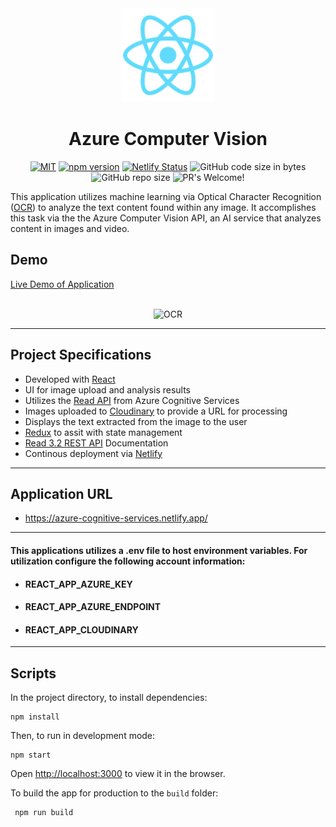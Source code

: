<div align="center" markdown="1">

<img src="public/logo192.png" alt="React" width="150"/>

# Azure Computer Vision

[![MIT](https://img.shields.io/badge/license-MIT-blue.svg)](https://img.shields.io/badge/license-MIT-blue.svg")
[![npm version](https://badge.fury.io/js/react.svg)](https://badge.fury.io/js/react) [![Netlify Status](https://api.netlify.com/api/v1/badges/be64e88a-89c5-45b3-94fd-5724f7741a0e/deploy-status)](https://app.netlify.com/sites/awesome-cray-160ef7/deploys)
![GitHub code size in bytes](https://img.shields.io/github/languages/code-size/c-grigsby/computer-vision?style=plastic)
![GitHub repo size](https://img.shields.io/github/repo-size/c-grigsby/computer-vision?style=plastic)
![PR's Welcome!](https://img.shields.io/badge/PRs-welcome-brightgreen.svg)

</div>

This application utilizes machine learning via Optical Character Recognition ([OCR](https://nanonets.com/blog/deep-learning-ocr/)) to analyze the text content found within any image. It accomplishes this task via the the Azure Computer Vision API, an AI service that analyzes content in images and video.

## Demo

[Live Demo of Application](https://azure-cognitive-services.netlify.app/)

<div align="center" markdown="1">

<br/>

<img src="https://nanonets.com/blog/content/images/2019/08/ocr-in-the-wild.gif" alt="OCR" width="200">

</div>

---

## Project Specifications

- Developed with [React](https://github.com/facebook/create-react-app)
- UI for image upload and analysis results
- Utilizes the [Read API](https://docs.microsoft.com/en-us/azure/cognitive-services/computer-vision/overview-ocr#read-api) from Azure Cognitive Services
- Images uploaded to [Cloudinary](https://cloudinary.com/) to provide a URL for processing
- Displays the text extracted from the image to the user
- [Redux](https://redux.js.org/) to assit with state management
- [Read 3.2 REST API](https://centraluseuap.dev.cognitive.microsoft.com/docs/services/computer-vision-v3-2/operations/5d986960601faab4bf452005) Documentation
- Continous deployment via [Netlify](https://www.netlify.com/)

---

## Application URL

- https://azure-cognitive-services.netlify.app/

---

#### This applications utilizes a **.env file** to host environment variables. For utilization configure the following account information:

- #### REACT_APP_AZURE_KEY
- #### REACT_APP_AZURE_ENDPOINT
- #### REACT_APP_CLOUDINARY

---

## Scripts

In the project directory, to install dependencies:

```
npm install
```

Then, to run in development mode:

```
npm start
```

Open [http://localhost:3000](http://localhost:3000) to view it in the browser.

To build the app for production to the `build` folder:

```
 npm run build
```

